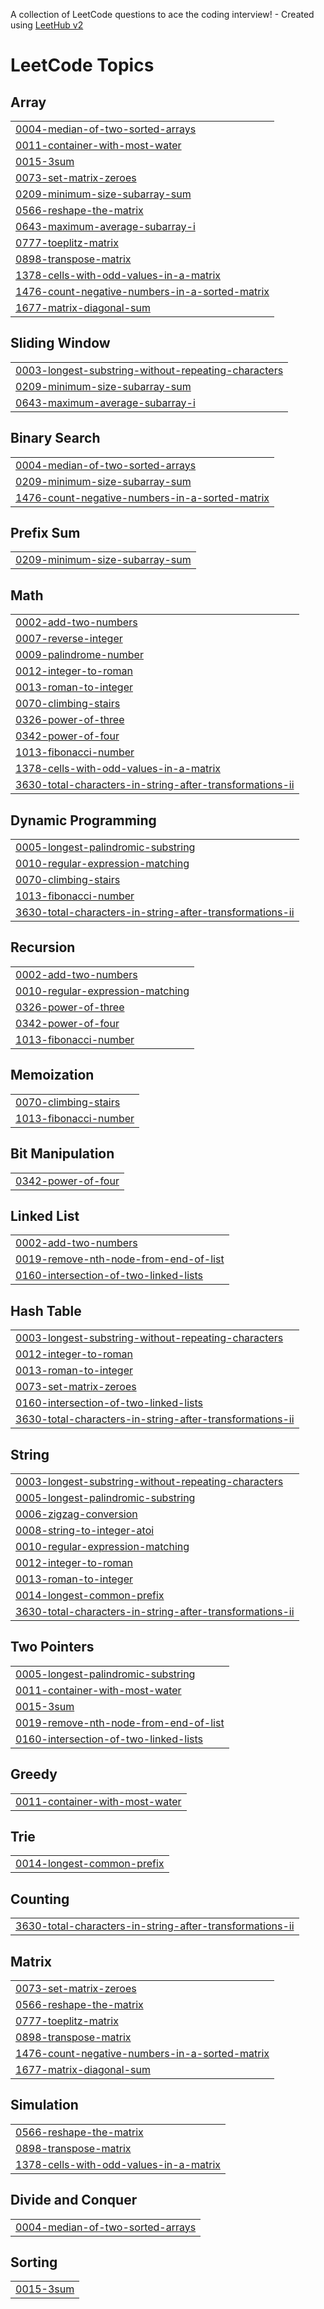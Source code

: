 A collection of LeetCode questions to ace the coding interview! - Created using [LeetHub v2](https://github.com/arunbhardwaj/LeetHub-2.0)
<!---LeetCode Topics Start-->
# LeetCode Topics
## Array
|  |
| ------- |
| [0004-median-of-two-sorted-arrays](https://github.com/bhaturaj/leetcode/tree/master/0004-median-of-two-sorted-arrays) |
| [0011-container-with-most-water](https://github.com/bhaturaj/leetcode/tree/master/0011-container-with-most-water) |
| [0015-3sum](https://github.com/bhaturaj/leetcode/tree/master/0015-3sum) |
| [0073-set-matrix-zeroes](https://github.com/bhaturaj/leetcode/tree/master/0073-set-matrix-zeroes) |
| [0209-minimum-size-subarray-sum](https://github.com/bhaturaj/leetcode/tree/master/0209-minimum-size-subarray-sum) |
| [0566-reshape-the-matrix](https://github.com/bhaturaj/leetcode/tree/master/0566-reshape-the-matrix) |
| [0643-maximum-average-subarray-i](https://github.com/bhaturaj/leetcode/tree/master/0643-maximum-average-subarray-i) |
| [0777-toeplitz-matrix](https://github.com/bhaturaj/leetcode/tree/master/0777-toeplitz-matrix) |
| [0898-transpose-matrix](https://github.com/bhaturaj/leetcode/tree/master/0898-transpose-matrix) |
| [1378-cells-with-odd-values-in-a-matrix](https://github.com/bhaturaj/leetcode/tree/master/1378-cells-with-odd-values-in-a-matrix) |
| [1476-count-negative-numbers-in-a-sorted-matrix](https://github.com/bhaturaj/leetcode/tree/master/1476-count-negative-numbers-in-a-sorted-matrix) |
| [1677-matrix-diagonal-sum](https://github.com/bhaturaj/leetcode/tree/master/1677-matrix-diagonal-sum) |
## Sliding Window
|  |
| ------- |
| [0003-longest-substring-without-repeating-characters](https://github.com/bhaturaj/leetcode/tree/master/0003-longest-substring-without-repeating-characters) |
| [0209-minimum-size-subarray-sum](https://github.com/bhaturaj/leetcode/tree/master/0209-minimum-size-subarray-sum) |
| [0643-maximum-average-subarray-i](https://github.com/bhaturaj/leetcode/tree/master/0643-maximum-average-subarray-i) |
## Binary Search
|  |
| ------- |
| [0004-median-of-two-sorted-arrays](https://github.com/bhaturaj/leetcode/tree/master/0004-median-of-two-sorted-arrays) |
| [0209-minimum-size-subarray-sum](https://github.com/bhaturaj/leetcode/tree/master/0209-minimum-size-subarray-sum) |
| [1476-count-negative-numbers-in-a-sorted-matrix](https://github.com/bhaturaj/leetcode/tree/master/1476-count-negative-numbers-in-a-sorted-matrix) |
## Prefix Sum
|  |
| ------- |
| [0209-minimum-size-subarray-sum](https://github.com/bhaturaj/leetcode/tree/master/0209-minimum-size-subarray-sum) |
## Math
|  |
| ------- |
| [0002-add-two-numbers](https://github.com/bhaturaj/leetcode/tree/master/0002-add-two-numbers) |
| [0007-reverse-integer](https://github.com/bhaturaj/leetcode/tree/master/0007-reverse-integer) |
| [0009-palindrome-number](https://github.com/bhaturaj/leetcode/tree/master/0009-palindrome-number) |
| [0012-integer-to-roman](https://github.com/bhaturaj/leetcode/tree/master/0012-integer-to-roman) |
| [0013-roman-to-integer](https://github.com/bhaturaj/leetcode/tree/master/0013-roman-to-integer) |
| [0070-climbing-stairs](https://github.com/bhaturaj/leetcode/tree/master/0070-climbing-stairs) |
| [0326-power-of-three](https://github.com/bhaturaj/leetcode/tree/master/0326-power-of-three) |
| [0342-power-of-four](https://github.com/bhaturaj/leetcode/tree/master/0342-power-of-four) |
| [1013-fibonacci-number](https://github.com/bhaturaj/leetcode/tree/master/1013-fibonacci-number) |
| [1378-cells-with-odd-values-in-a-matrix](https://github.com/bhaturaj/leetcode/tree/master/1378-cells-with-odd-values-in-a-matrix) |
| [3630-total-characters-in-string-after-transformations-ii](https://github.com/bhaturaj/leetcode/tree/master/3630-total-characters-in-string-after-transformations-ii) |
## Dynamic Programming
|  |
| ------- |
| [0005-longest-palindromic-substring](https://github.com/bhaturaj/leetcode/tree/master/0005-longest-palindromic-substring) |
| [0010-regular-expression-matching](https://github.com/bhaturaj/leetcode/tree/master/0010-regular-expression-matching) |
| [0070-climbing-stairs](https://github.com/bhaturaj/leetcode/tree/master/0070-climbing-stairs) |
| [1013-fibonacci-number](https://github.com/bhaturaj/leetcode/tree/master/1013-fibonacci-number) |
| [3630-total-characters-in-string-after-transformations-ii](https://github.com/bhaturaj/leetcode/tree/master/3630-total-characters-in-string-after-transformations-ii) |
## Recursion
|  |
| ------- |
| [0002-add-two-numbers](https://github.com/bhaturaj/leetcode/tree/master/0002-add-two-numbers) |
| [0010-regular-expression-matching](https://github.com/bhaturaj/leetcode/tree/master/0010-regular-expression-matching) |
| [0326-power-of-three](https://github.com/bhaturaj/leetcode/tree/master/0326-power-of-three) |
| [0342-power-of-four](https://github.com/bhaturaj/leetcode/tree/master/0342-power-of-four) |
| [1013-fibonacci-number](https://github.com/bhaturaj/leetcode/tree/master/1013-fibonacci-number) |
## Memoization
|  |
| ------- |
| [0070-climbing-stairs](https://github.com/bhaturaj/leetcode/tree/master/0070-climbing-stairs) |
| [1013-fibonacci-number](https://github.com/bhaturaj/leetcode/tree/master/1013-fibonacci-number) |
## Bit Manipulation
|  |
| ------- |
| [0342-power-of-four](https://github.com/bhaturaj/leetcode/tree/master/0342-power-of-four) |
## Linked List
|  |
| ------- |
| [0002-add-two-numbers](https://github.com/bhaturaj/leetcode/tree/master/0002-add-two-numbers) |
| [0019-remove-nth-node-from-end-of-list](https://github.com/bhaturaj/leetcode/tree/master/0019-remove-nth-node-from-end-of-list) |
| [0160-intersection-of-two-linked-lists](https://github.com/bhaturaj/leetcode/tree/master/0160-intersection-of-two-linked-lists) |
## Hash Table
|  |
| ------- |
| [0003-longest-substring-without-repeating-characters](https://github.com/bhaturaj/leetcode/tree/master/0003-longest-substring-without-repeating-characters) |
| [0012-integer-to-roman](https://github.com/bhaturaj/leetcode/tree/master/0012-integer-to-roman) |
| [0013-roman-to-integer](https://github.com/bhaturaj/leetcode/tree/master/0013-roman-to-integer) |
| [0073-set-matrix-zeroes](https://github.com/bhaturaj/leetcode/tree/master/0073-set-matrix-zeroes) |
| [0160-intersection-of-two-linked-lists](https://github.com/bhaturaj/leetcode/tree/master/0160-intersection-of-two-linked-lists) |
| [3630-total-characters-in-string-after-transformations-ii](https://github.com/bhaturaj/leetcode/tree/master/3630-total-characters-in-string-after-transformations-ii) |
## String
|  |
| ------- |
| [0003-longest-substring-without-repeating-characters](https://github.com/bhaturaj/leetcode/tree/master/0003-longest-substring-without-repeating-characters) |
| [0005-longest-palindromic-substring](https://github.com/bhaturaj/leetcode/tree/master/0005-longest-palindromic-substring) |
| [0006-zigzag-conversion](https://github.com/bhaturaj/leetcode/tree/master/0006-zigzag-conversion) |
| [0008-string-to-integer-atoi](https://github.com/bhaturaj/leetcode/tree/master/0008-string-to-integer-atoi) |
| [0010-regular-expression-matching](https://github.com/bhaturaj/leetcode/tree/master/0010-regular-expression-matching) |
| [0012-integer-to-roman](https://github.com/bhaturaj/leetcode/tree/master/0012-integer-to-roman) |
| [0013-roman-to-integer](https://github.com/bhaturaj/leetcode/tree/master/0013-roman-to-integer) |
| [0014-longest-common-prefix](https://github.com/bhaturaj/leetcode/tree/master/0014-longest-common-prefix) |
| [3630-total-characters-in-string-after-transformations-ii](https://github.com/bhaturaj/leetcode/tree/master/3630-total-characters-in-string-after-transformations-ii) |
## Two Pointers
|  |
| ------- |
| [0005-longest-palindromic-substring](https://github.com/bhaturaj/leetcode/tree/master/0005-longest-palindromic-substring) |
| [0011-container-with-most-water](https://github.com/bhaturaj/leetcode/tree/master/0011-container-with-most-water) |
| [0015-3sum](https://github.com/bhaturaj/leetcode/tree/master/0015-3sum) |
| [0019-remove-nth-node-from-end-of-list](https://github.com/bhaturaj/leetcode/tree/master/0019-remove-nth-node-from-end-of-list) |
| [0160-intersection-of-two-linked-lists](https://github.com/bhaturaj/leetcode/tree/master/0160-intersection-of-two-linked-lists) |
## Greedy
|  |
| ------- |
| [0011-container-with-most-water](https://github.com/bhaturaj/leetcode/tree/master/0011-container-with-most-water) |
## Trie
|  |
| ------- |
| [0014-longest-common-prefix](https://github.com/bhaturaj/leetcode/tree/master/0014-longest-common-prefix) |
## Counting
|  |
| ------- |
| [3630-total-characters-in-string-after-transformations-ii](https://github.com/bhaturaj/leetcode/tree/master/3630-total-characters-in-string-after-transformations-ii) |
## Matrix
|  |
| ------- |
| [0073-set-matrix-zeroes](https://github.com/bhaturaj/leetcode/tree/master/0073-set-matrix-zeroes) |
| [0566-reshape-the-matrix](https://github.com/bhaturaj/leetcode/tree/master/0566-reshape-the-matrix) |
| [0777-toeplitz-matrix](https://github.com/bhaturaj/leetcode/tree/master/0777-toeplitz-matrix) |
| [0898-transpose-matrix](https://github.com/bhaturaj/leetcode/tree/master/0898-transpose-matrix) |
| [1476-count-negative-numbers-in-a-sorted-matrix](https://github.com/bhaturaj/leetcode/tree/master/1476-count-negative-numbers-in-a-sorted-matrix) |
| [1677-matrix-diagonal-sum](https://github.com/bhaturaj/leetcode/tree/master/1677-matrix-diagonal-sum) |
## Simulation
|  |
| ------- |
| [0566-reshape-the-matrix](https://github.com/bhaturaj/leetcode/tree/master/0566-reshape-the-matrix) |
| [0898-transpose-matrix](https://github.com/bhaturaj/leetcode/tree/master/0898-transpose-matrix) |
| [1378-cells-with-odd-values-in-a-matrix](https://github.com/bhaturaj/leetcode/tree/master/1378-cells-with-odd-values-in-a-matrix) |
## Divide and Conquer
|  |
| ------- |
| [0004-median-of-two-sorted-arrays](https://github.com/bhaturaj/leetcode/tree/master/0004-median-of-two-sorted-arrays) |
## Sorting
|  |
| ------- |
| [0015-3sum](https://github.com/bhaturaj/leetcode/tree/master/0015-3sum) |
<!---LeetCode Topics End-->